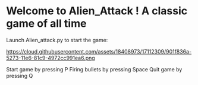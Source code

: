 # Welcome to Alien_Attack ! A classic game of all time

Launch Alien_attack.py to start the game:

https://cloud.githubusercontent.com/assets/18408973/17112309/901f836a-5273-11e6-81c9-4972cc991ea6.png

Start game by pressing P
Firing bullets by pressing Space
Quit game by pressing Q


